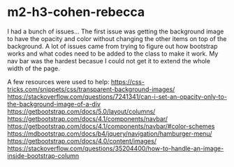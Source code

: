 # m2-h3-cohen-rebecca

I had a bunch of issues...
The first issue was getting the background image to have the opacity and color without changing the other items on top of the background.
A lot of issues came from trying to figure out how bootstrap works and what codes need to be added to the class to make it work. My nav bar was the hardest becasue I could not get it to extend the whole width of the page.

A few resources were used to help:
https://css-tricks.com/snippets/css/transparent-background-images/
https://stackoverflow.com/questions/7241341/can-i-set-an-opacity-only-to-the-background-image-of-a-div
https://getbootstrap.com/docs/5.0/layout/columns/
https://getbootstrap.com/docs/4.1/components/navbar/
https://getbootstrap.com/docs/4.1/components/navbar/#color-schemes
https://mdbootstrap.com/docs/b4/jquery/navigation/hamburger-menu/
https://getbootstrap.com/docs/4.0/content/images/
https://stackoverflow.com/questions/35204400/how-to-handle-an-image-inside-bootstrap-column
